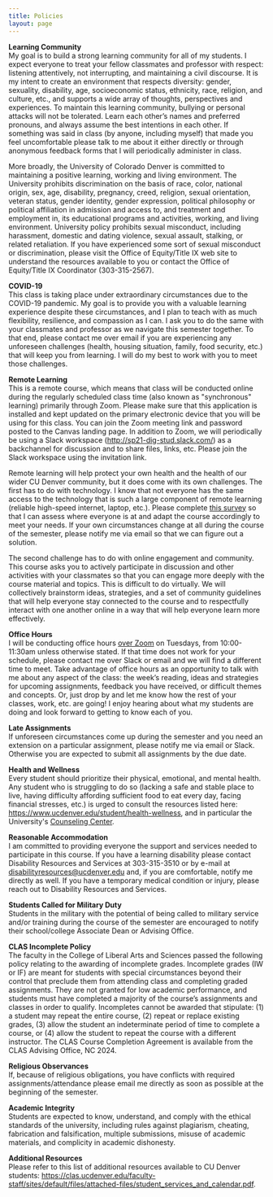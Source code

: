 ```yaml
---
title: Policies
layout: page
--- 
```


**Learning Community**<br>
My goal is to build a strong learning community for all of my students. I expect everyone to treat your fellow classmates and professor with respect: listening attentively, not interrupting, and maintaining a civil discourse. It is my intent to create an environment that respects diversity: gender, sexuality, disability, age, socioeconomic status, ethnicity, race, religion, and culture, etc., and
supports a wide array of thoughts, perspectives and experiences. To maintain this learning community, bullying or personal attacks will not be tolerated. Learn each other’s names and preferred pronouns, and always assume the best intentions in each other. If something was said in class (by anyone, including myself) that made you feel uncomfortable please talk to me about it either directly or through anonymous feedback forms that I will periodically administer in class.

More broadly, the University of Colorado Denver is committed to maintaining a positive learning, working and living environment. The University prohibits discrimination on the basis of race, color, national origin, sex, age, disability, pregnancy, creed, religion, sexual orientation, veteran status, gender identity, gender expression, political philosophy or political affiliation in admission and access to, and treatment and employment in, its educational programs and activities, working, and living environment. University policy prohibits sexual misconduct, including harassment, domestic and dating violence, sexual assault, stalking, or related retaliation. If you have experienced some sort of sexual misconduct or discrimination, please visit the Office of Equity/Title IX web site to understand the resources available to you or contact the Office of Equity/Title IX Coordinator (303-315-2567).

**COVID-19**<br>
This class is taking place under extraordinary circumstances due to the COVID-19 pandemic. My goal is to provide you with a valuable learning experience despite these circumstances, and I plan to teach with as much flexibility, resilience, and compassion as I can. I ask you to do the same with your classmates and professor as we navigate this semester together. To that end, please contact me over email if you are experiencing any unforeseen challenges (health, housing situation, family, food security, etc.) that will keep you from learning. I will do my best to work with you to meet those challenges. 

**Remote Learning**<br>
This is a remote course, which means that class will be conducted online during the regularly scheduled class time (also known as "synchronous" learning) primarily through Zoom. Please make sure that this application is installed and kept updated on the primary electronic device that you will be using for this class. You can join the Zoom meeting link and password posted to the Canvas landing page. In addition to Zoom, we will periodically be using a Slack workspace (<http://sp21-dig-stud.slack.com/>) as a backchannel for discussion and to share files, links, etc. Please join the Slack workspace using the invitation link.

Remote learning will help protect your own health and the health of our wider CU Denver community, but it does come with its own challenges. The first has to do with technology. I know that not everyone has the same access to the technology that is such a large component of remote learning (reliable high-speed internet, laptop, etc.). Please complete [this survey](https://forms.gle/XMoraohgX8JWPbu46) so that I can assess where everyone is at and adapt the course accordingly to meet your needs. If your own circumstances change at all during the course of the semester, please notify me via email so that we can figure out a solution. 

The second challenge has to do with online engagement and community. This course asks you to actively participate in discussion and other activities with your classmates so that you can engage more deeply with the course material and topics. This is difficult to do virtually. We will collectively brainstorm ideas, strategies, and a set of community guidelines that will help everyone stay connected to the course and to respectfully interact with one another online in a way that will help everyone learn more effectively.

**Office Hours**<br>
I will be conducting office hours [over Zoom](https://ucdenver.zoom.us/j/99033754268) on Tuesdays, from 10:00-11:30am unless otherwise stated. If that time does not work for your schedule, please contact me over Slack or email and we will find a different time to meet. Take advantage of office hours as an opportunity to talk with me about any aspect of the class: the week’s reading, ideas and strategies for upcoming assignments, feedback you have received, or difficult themes and concepts. Or, just drop by and let me know how the rest of your classes, work, etc. are going! I enjoy hearing about what my students are doing and look forward to getting to know each of you.

**Late Assignments**<br>
If unforeseen circumstances come up during the semester and you need an extension on a particular assignment, please notify me via email or Slack. Otherwise you are expected to submit all assignments by the due date.

**Health and Wellness**<br>
Every student should prioritize their physical, emotional, and mental health. Any student who is struggling to do so (lacking a safe and stable place to live, having difficulty affording sufficient food to eat every day, facing financial stresses, etc.) is urged to consult the resources listed here: <https://www.ucdenver.edu/student/health-wellness>, and in particular the University's [Counseling Center](https://www.ucdenver.edu/counseling-center). 

**Reasonable Accommodation**<br>
I am committed to providing everyone the support and services needed to participate in this course. If you have a learning disability please contact Disability Resources and Services at 303-315-3510 or by e-mail at <disabilityresources@ucdenver.edu> and, if you are comfortable, notify me directly as well. If you have a temporary medical condition or injury, please reach out to Disability Resources and Services.

**Students Called for Military Duty**<br>
Students in the military with the potential of being called to military service and/or training during the course of the semester are encouraged to notify their school/college Associate Dean or Advising Office.

**CLAS Incomplete Policy**<br>
The faculty in the College of Liberal Arts and Sciences passed the following policy relating to the awarding of incomplete grades.  Incomplete grades (IW or IF) are meant for students with special circumstances beyond their control that preclude them from attending class and completing graded assignments. They are not granted for low academic performance, and students must have completed a majority of the course’s assignments and classes in order to qualify. Incompletes cannot be awarded that stipulate: (1) a student may repeat the entire course, (2) repeat or replace existing grades, (3) allow the student an indeterminate period of time to complete a course, or (4) allow the student to repeat the course with a different instructor. The CLAS Course Completion Agreement is available from the CLAS Advising Office, NC 2024.
 
**Religious Observances**<br>
If, because of religious obligations, you have conflicts with required assignments/attendance please email me directly as soon as possible at the beginning of the semester. 

**Academic Integrity**<br>
Students are expected to know, understand, and comply with the ethical standards of the university, including rules against plagiarism, cheating, fabrication and falsification, multiple submissions, misuse of academic materials, and complicity in academic dishonesty. 

**Additional Resources**<br>
Please refer to this list of additional resources available to CU Denver students: <https://clas.ucdenver.edu/faculty-staff/sites/default/files/attached-files/student_services_and_calendar.pdf>.
